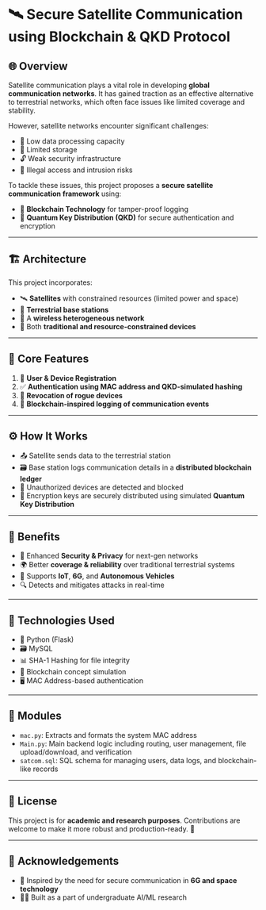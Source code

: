 # 🛰️ Secure Satellite Communication using Blockchain & QKD Protocol

## 🌐 Overview

Satellite communication plays a vital role in developing **global communication networks**. It has gained traction as an effective alternative to terrestrial networks, which often face issues like limited coverage and stability.

However, satellite networks encounter significant challenges:
- 🧠 Low data processing capacity  
- 💾 Limited storage  
- 🔓 Weak security infrastructure  
- 🚨 Illegal access and intrusion risks  

To tackle these issues, this project proposes a **secure satellite communication framework** using:

- 🔗 **Blockchain Technology** for tamper-proof logging  
- 🧬 **Quantum Key Distribution (QKD)** for secure authentication and encryption  

---

## 🏗️ Architecture

This project incorporates:
- 🛰️ **Satellites** with constrained resources (limited power and space)  
- 📡 **Terrestrial base stations**  
- 📶 A **wireless heterogeneous network**  
- 📲 Both **traditional and resource-constrained devices**

---

## 🔐 Core Features

1. 👥 **User & Device Registration**  
2. ✅ **Authentication using MAC address and QKD-simulated hashing**  
3. 🛑 **Revocation of rogue devices**  
4. 🧾 **Blockchain-inspired logging of communication events**

---

## ⚙️ How It Works

- 📤 Satellite sends data to the terrestrial station  
- 🗃️ Base station logs communication details in a **distributed blockchain ledger**  
- 🚫 Unauthorized devices are detected and blocked  
- 🔑 Encryption keys are securely distributed using simulated **Quantum Key Distribution**

---

## 🚀 Benefits

- 🔐 Enhanced **Security & Privacy** for next-gen networks  
- 🌍 Better **coverage & reliability** over traditional terrestrial systems  
- 🤖 Supports **IoT**, **6G**, and **Autonomous Vehicles**  
- 🔍 Detects and mitigates attacks in real-time  

---

## 🧠 Technologies Used

- 🐍 Python (Flask)
- 🗃️ MySQL
- 📊 SHA-1 Hashing for file integrity
- 🔗 Blockchain concept simulation
- 🖥️ MAC Address-based authentication

---

## 📂 Modules

- `mac.py`: Extracts and formats the system MAC address  
- `Main.py`: Main backend logic including routing, user management, file upload/download, and verification  
- `satcom.sql`: SQL schema for managing users, data logs, and blockchain-like records  

---

## 📜 License

This project is for **academic and research purposes**. Contributions are welcome to make it more robust and production-ready. 🌟

---

## 🙌 Acknowledgements

- 🚀 Inspired by the need for secure communication in **6G and space technology**  
- 👨‍💻 Built as a part of undergraduate AI/ML research  
